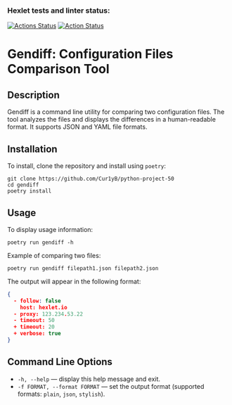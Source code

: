 ### Hexlet tests and linter status:
[![Actions Status](https://github.com/krivitsky-anton/python-project-50/actions/workflows/hexlet-check.yml/badge.svg)](https://github.com/krivitsky-anton/python-project-50/actions)
[![Action Status](https://github.com/krivitsky-anton/python-project-50/blob/main/.github/workflows/pyci.yml/badge.svg)](https://github.com/krivitsky-anton/python-project-50/actions)

# Gendiff: Configuration Files Comparison Tool

## Description

Gendiff is a command line utility for comparing two configuration files. The tool analyzes the files and displays the differences in a human-readable format. It supports JSON and YAML file formats.

## Installation

To install, clone the repository and install using `poetry`:

```shell
git clone https://github.com/Cur1yB/python-project-50
cd gendiff
poetry install
```

## Usage

To display usage information:

```shell
poetry run gendiff -h
```

Example of comparing two files:

```shell
poetry run gendiff filepath1.json filepath2.json
```

The output will appear in the following format:

```json
{
  - follow: false
    host: hexlet.io
  - proxy: 123.234.53.22
  - timeout: 50
  + timeout: 20
  + verbose: true
}
```

## Command Line Options

- `-h, --help` — display this help message and exit.
- `-f FORMAT, --format FORMAT` — set the output format (supported formats: `plain`, `json`, `stylish`).
